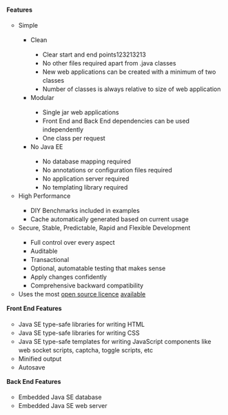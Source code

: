 <h4 style="font-weight: bold; font-size: 14px;">Features</h4>

<ul style="padding-left: 2em; margin-top:10px; font-size: 14px;line-height: 20px;list-style-type: circle;">
  <li>Simple</li>
  <ul style="padding-left: 2em;list-style-type: square;">
    <li>Clean</li>
    <ul style="padding-left: 2em;list-style-type: disc;">
      <li>Clear start and end points123213213</li>
      <li>No other files required apart from .java classes</li>
      <li>New web applications can be created with a minimum of two classes</li>
      <li>Number of classes is always relative to size of web application</li>
    </ul>
    <li>Modular</li>
    <ul style="padding-left: 2em;list-style-type: disc;">
      <li>Single jar web applications</li>
      <li>Front End and Back End dependencies can be used independently</li>
      <li>One class per request</li>
    </ul>
    <li>No Java EE</li>
    <ul style="padding-left: 2em;list-style-type: disc;">
      <li>No database mapping required</li>
      <li>No annotations or configuration files required</li>
      <li>No application server required</li>
      <li>No templating library required</li>
    </ul>
  </ul>
  <li>High Performance</li>
  <ul style="padding-left: 2em;list-style-type: square;">
    <li>DIY Benchmarks included in examples</li>
    <li>Cache automatically generated based on current usage</li>
  </ul>
  <li>Secure, Stable, Predictable, Rapid and Flexible Development</li>
  <ul style="padding-left: 2em;list-style-type: square;">
    <li>Full control over every aspect</li>
    <li>Auditable</li>
    <li>Transactional</li>
    <li>Optional, automatable testing that makes sense</li>
    <li>Apply changes confidently</li>
    <li>Comprehensive backward compatibility</li>
  </ul>
  <li>Uses the most <a href="http://unlicense.org/">open source licence</a> <a href="http://choosealicense.com/licenses/unlicense/">available</a></li>
</ul>

<h4 style="margin-top:10px;font-weight: bold;font-size: 14px;">Front End Features</h4>

<ul style="padding-left: 2em; font-size: 14px;margin-top:10px;line-height: 20px;list-style-type: circle;">
  <li>Java SE type-safe libraries for writing HTML</li>
  <li>Java SE type-safe libraries for writing CSS</li>
  <li>Java SE type-safe templates for writing JavaScript components like web socket scripts, captcha, toggle scripts, etc</li>
  <li>Minified output</li>
  <li>Autosave</li>
</ul>

<h4 style="margin-top:10px;font-weight: bold;font-size: 14px;">Back End Features</h4>

<ul style="padding-left: 2em; font-size: 14px;margin-top:10px;line-height: 20px;list-style-type: circle;">
  <li>Embedded Java SE database</li>
  <li>Embedded Java SE web server</li>
</ul>
